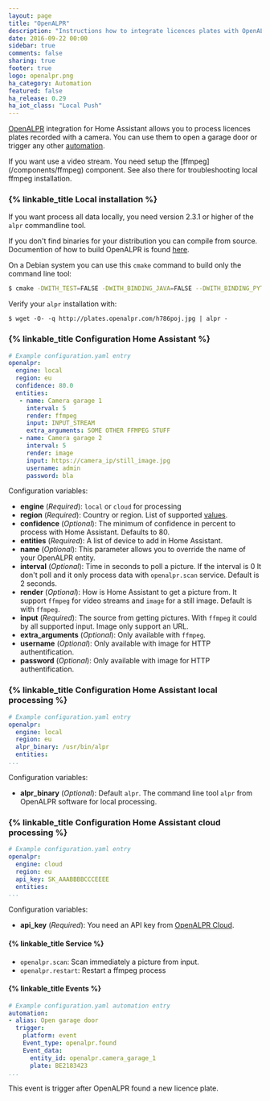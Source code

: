 ```yaml
---
layout: page
title: "OpenALPR"
description: "Instructions how to integrate licences plates with OpenALPR into Home Assistant."
date: 2016-09-22 00:00
sidebar: true
comments: false
sharing: true
footer: true
logo: openalpr.png
ha_category: Automation
featured: false
ha_release: 0.29
ha_iot_class: "Local Push"
---
```


[OpenALPR](http://www.openalpr.com/) integration for Home Assistant allows you to process licences plates recorded with a  camera. You can use them to open a garage door or trigger any other [automation](https://home-assistant.io/components/automation/).

<p class='note'>
If you want use a video stream. You need setup the [ffmpeg](/components/ffmpeg) component. See also there for troubleshooting local ffmpeg installation.
</p>

### {% linkable_title Local installation %}

If you want process all data locally, you need version 2.3.1 or higher of the `alpr` commandline tool.

If you don't find binaries for your distribution you can compile from source. Documention of how to build OpenALPR is found [here](https://github.com/openalpr/openalpr/wiki).

On a Debian system you can use this `cmake` command to build only the command line tool:

```bash
$ cmake -DWITH_TEST=FALSE -DWITH_BINDING_JAVA=FALSE --DWITH_BINDING_PYTHON=FALSE --DWITH_BINDING_GO=FALSE -DWITH_DAEMON=FALSE -DCMAKE_INSTALL_PREFIX:PATH=/usr ..
```

Verify your `alpr` installation with:

```
$ wget -O- -q http://plates.openalpr.com/h786poj.jpg | alpr -
```

### {% linkable_title Configuration Home Assistant %}

```yaml
# Example configuration.yaml entry
openalpr:
  engine: local
  region: eu
  confidence: 80.0
  entities:
   - name: Camera garage 1
     interval: 5
     render: ffmpeg
     input: INPUT_STREAM
     extra_arguments: SOME OTHER FFMPEG STUFF
   - name: Camera garage 2
     interval: 5
     render: image
     input: https://camera_ip/still_image.jpg
     username: admin
     password: bla
```

Configuration variables:

- **engine** (*Required*): `local` or `cloud` for processing
- **region** (*Required*): Country or region. List of supported [values](https://github.com/openalpr/openalpr/tree/master/runtime_data/config).
- **confidence** (*Optional*): The minimum of confidence in percent to process with Home Assistant. Defaults to 80. 
- **entities** (*Required*): A list of device to add in Home Assistant.
- **name** (*Optional*): This parameter allows you to override the name of your OpenALPR entity.
- **interval** (*Optional*): Time in seconds to poll a picture. If the interval is 0 It don't poll and it only process data with `openalpr.scan` service. Default is 2 seconds.
- **render** (*Optional*): How is Home Assistant to get a picture from. It support `ffmpeg` for video streams and `image` for a still image. Default is with `ffmpeg`.
- **input** (*Required*): The source from getting pictures. With `ffmpeg` it could by all supported input. Image only support an URL.
- **extra_arguments** (*Optional*): Only available with `ffmpeg`.
- **username** (*Optional*): Only available with image for HTTP authentification.
- **password** (*Optional*): Only available with image for HTTP authentification.

### {% linkable_title Configuration Home Assistant local processing %}

```yaml
# Example configuration.yaml entry
openalpr:
  engine: local
  region: eu
  alpr_binary: /usr/bin/alpr
  entities:
...
```
Configuration variables:

- **alpr_binary** (*Optional*): Default `alpr`. The command line tool `alpr` from OpenALPR software for local processing.

### {% linkable_title Configuration Home Assistant cloud processing %}

```yaml
# Example configuration.yaml entry
openalpr:
  engine: cloud
  region: eu
  api_key: SK_AAABBBBCCCEEEE
  entities:
...
```

Configuration variables:

- **api_key** (*Required*): You need an API key from  [OpenALPR Cloud](https://cloud.openalpr.com/).

#### {% linkable_title Service %}

- `openalpr.scan`: Scan immediately a picture from input.
- `openalpr.restart`: Restart a ffmpeg process

#### {% linkable_title Events %}

```yaml
# Example configuration.yaml automation entry
automation:
- alias: Open garage door
  trigger:
    platform: event
    Event_type: openalpr.found
    Event_data:
      entity_id: openalpr.camera_garage_1
      plate: BE2183423
...
```

This event is trigger after OpenALPR found a new licence plate.
